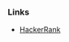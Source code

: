 <h3>Links</h3>
<ul>
  <li>  <a href= "https://www.hackerrank.com/berkutgokmen">HackerRank </a> </li>
</ul>
